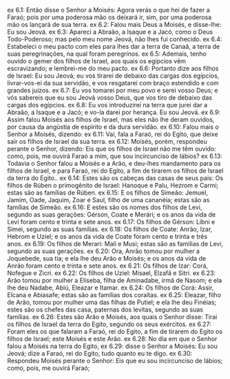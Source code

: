 ex 6.1: Então disse o Senhor a Moisés: Agora verás o que hei de fazer a Faraó; pois por uma poderosa mão os deixará ir, sim, por uma poderosa mão os lançará de sua terra.
ex 6.2: Falou mais Deus a Moisés, e disse-lhe: Eu sou Jeová.
ex 6.3: Apareci a Abraão, a Isaque e a Jacó, como o Deus Todo-Poderoso; mas pelo meu nome Jeová, não lhes fui conhecido.
ex 6.4: Estabeleci o meu pacto com eles para lhes dar a terra de Canaã, a terra de suas peregrinações, na qual foram peregrinos.
ex 6.5: Ademais, tenho ouvido o gemer dos filhos de Israel, aos quais os egípcios vêm escravizando; e lembrei-me do meu pacto.
ex 6.6: Portanto dize aos filhos de Israel: Eu sou Jeová; eu vos tirarei de debaixo das cargas dos egípcios, livrar-vos-ei da sua servidão, e vos resgatarei com braço estendido e com grandes juízos.
ex 6.7: Eu vos tomarei por meu povo e serei vosso Deus; e vós sabereis que eu sou Jeová vosso Deus, que vos tiro de debaixo das cargas dos egípcios.
ex 6.8: Eu vos introduzirei na terra que jurei dar a Abraão, a Isaque e a Jacó; e vo-la darei por herança. Eu sou Jeová.
ex 6.9: Assim falou Moisés aos filhos de Israel, mas eles não lhe deram ouvidos, por causa da angústia de espírito e da dura servidão.
ex 6.10: Falou mais o Senhor a Moisés, dizendo:
ex 6.11: Vai, fala a Faraó, rei do Egito, que deixe sair os filhos de Israel da sua terra.
ex 6.12: Moisés, porém, respondeu perante o Senhor, dizendo: Eis que os filhos de Israel não me têm ouvido: como, pois, me ouvirá Faraó a mim, que sou incircunciso de lábios?
ex 6.13: Todavia o Senhor falou a Moisés e a Arão, e deu-lhes mandamento para os filhos de Israel, e para Faraó, rei do Egito, a fim de tirarem os filhos de Israel da terra do Egito..
ex 6.14: Estes são os cabeças das casas de seus pais: Os filhos de Rúben o primogênito de Israel: Hanoque e Palu, Hezrom e Carmi; estas são as famílias de Rúben.
ex 6.15: E os filhos de Simeão: Jemuel, Jamim, Oade, Jaquim, Zoar e Saul, filho de uma cananéia; estas são as famílias de Simeão.
ex 6.16: E estes são os nomes dos filhos de Levi, segundo as suas gerações: Gérson, Coate e Merári; e os anos da vida de Levi foram cento e trinta e sete anos.
ex 6.17: Os filhos de Gérson: Líbni e Simei, segundo as suas famílias.
ex 6.18: Os filhos de Coate: Anrão, Izar, Hebrom e Uziel; e os anos da vida de Coate foram cento e trinta e três anos.
ex 6.19: Os filhos de Merari: Mali e Musi; estas são as famílias de Levi, segundo as suas gerações.
ex 6.20: Ora, Anrão tomou por mulher a Joquebede, sua tia; e ela lhe deu Arão e Moisés; e os anos da vida de Anrão foram cento e trinta e sete anos.
ex 6.21: Os filhos de Izar: Corá, Nofegue e Zicri.
ex 6.22: Os filhos de Uziel: Misael, Elzafã e Sitri.
ex 6.23: Arão tomou por mulher a Eliseba, filha de Aminadabe, irmã de Nasom; e ela lhe deu Nadabe, Abiú, Eleazar e Itamar.
ex 6.24: Os filhos de Corá: Assir, Elcana e Abiasafe; estas são as famílias dos coraítas.
ex 6.25: Eleazar, filho de Arão, tomou por mulher uma das filhas de Putiel; e ela lhe deu Finéias; estes são os chefes das casa, paternas dos levitas, segundo as suas famílias.
ex 6.26: Estes são Arão e Moisés, aos quais o Senhor disse: Tirai os filhos de Israel da terra do Egito, segundo os seus exércitos.
ex 6.27: Foram eles os que falaram a Faraó, rei do Egito, a fim de tirarem do Egito os filhos de Israel; este Moisés e este Arão.
ex 6.28: No dia em que o Senhor falou a Moisés na terra do Egito,
ex 6.29: disse o Senhor a Moisés: Eu sou Jeová; dize a Faraó, rei do Egito, tudo quanto eu te digo.
ex 6.30: Respondeu Moisés perante o Senhor: Eis que eu sou incircunciso de lábios; como, pois, me ouvirá Faraó;
